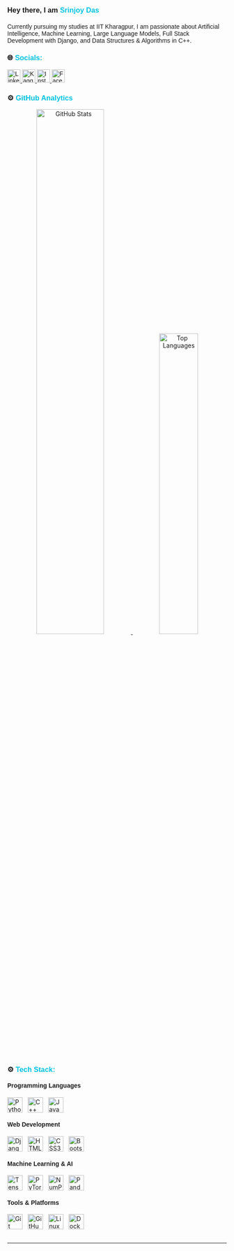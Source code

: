<h3 align="left" style="font-family: sans-serif; text-decoration: none; cursor: none;">
  Hey there, I am <span style="color: #00c2e0">Srinjoy Das</span>
</h3>
<h4 align="left" style="font-family: sans-serif; font-weight: normal;">
  Currently pursuing my studies at IIT Kharagpur, I am passionate about Artificial Intelligence, Machine Learning, Large Language Models, Full Stack Development with Django, and Data Structures & Algorithms in C++.
</h4>

<h3 style="font-family: sans-serif; text-decoration: none; cursor: none;">
  🌐 <span style="color: #00c2e0">Socials:</span>
</h3>
<p style="color: #fff; font-family: sans-serif;">
  <a href="https://www.linkedin.com/in/srinjoy-das-174648202">
    <img src="https://cdn.jsdelivr.net/gh/devicons/devicon/icons/linkedin/linkedin-original.svg" width="30px" alt="LinkedIn"/>
  </a>
  <a href="https://www.kaggle.com/srinjoy3222">
    <img src="https://cdn.jsdelivr.net/gh/devicons/devicon/icons/kaggle/kaggle-original.svg" width="30px" alt="Kaggle"/>
  </a>
  <a href="https://www.instagram.com/inquisitive_mind.18/">
    <img src="https://upload.wikimedia.org/wikipedia/commons/a/a5/Instagram_icon.png" width="30px" alt="Instagram"/>
  </a>
  <a href="https://www.facebook.com/srinjoy.das.12">
    <img src="https://upload.wikimedia.org/wikipedia/commons/5/51/Facebook_f_logo_%282019%29.svg" width="30px" alt="Facebook"/>
  </a>
</p>

<h3 style="font-family: sans-serif; text-decoration: none; cursor: none;">
  ⚙️ <span style="color: #00c2e0">GitHub Analytics</span>
</h3>
<p align="center">
  <a href="https://github.com/SRINJOY59">
    <img width="55.5%" src="https://github-readme-stats.vercel.app/api?username=SRINJOY59&theme=github_dark&show_icons=true" alt="GitHub Stats"/>
    <img width="42%" src="https://github-readme-stats.vercel.app/api/top-langs/?username=SRINJOY59&layout=compact&theme=github_dark" alt="Top Languages"/>
  </a>
</p>



<h3 style="font-family: sans-serif; text-decoration: none; cursor: none;">
  ⚙ <span style="color: #00c2e0">Tech Stack:</span>
</h3>

<h4 style="font-family: sans-serif;">Programming Languages</h4>
<div style="display: flex; gap:12px; flex-wrap: wrap;">
  <img src="https://cdn.jsdelivr.net/gh/devicons/devicon/icons/python/python-original.svg" width=35 alt="Python"/>
  <img src="https://cdn.jsdelivr.net/gh/devicons/devicon/icons/cplusplus/cplusplus-original.svg" width=35 alt="C++"/>
  <img src="https://cdn.jsdelivr.net/gh/devicons/devicon/icons/javascript/javascript-original.svg" width=35 alt="JavaScript"/>
</div>

<h4 style="font-family: sans-serif;">Web Development</h4>
<div style="display: flex; gap:12px; flex-wrap: wrap;">
  <img src="https://cdn.jsdelivr.net/gh/devicons/devicon/icons/django/django-original.svg" width=35 alt="Django"/>
  <img src="https://cdn.jsdelivr.net/gh/devicons/devicon/icons/html5/html5-original-wordmark.svg" width=35 alt="HTML5"/>
  <img src="https://cdn.jsdelivr.net/gh/devicons/devicon/icons/css3/css3-original-wordmark.svg" width=35 alt="CSS3"/>
  <img src="https://cdn.jsdelivr.net/gh/devicons/devicon/icons/bootstrap/bootstrap-original.svg" width=35 alt="Bootstrap"/>
</div>

<h4 style="font-family: sans-serif;">Machine Learning & AI</h4>
<div style="display: flex; gap:12px; flex-wrap: wrap;">
  <img src="https://cdn.jsdelivr.net/gh/devicons/devicon/icons/tensorflow/tensorflow-original.svg" width=35 alt="TensorFlow"/>
  <img src="https://cdn.jsdelivr.net/gh/devicons/devicon/icons/pytorch/pytorch-original.svg" width=35 alt="PyTorch"/>
  <img src="https://cdn.jsdelivr.net/gh/devicons/devicon/icons/numpy/numpy-original.svg" width=35 alt="NumPy"/>
  <img src="https://cdn.jsdelivr.net/gh/devicons/devicon/icons/pandas/pandas-original.svg" width=35 alt="Pandas"/>
</div>

<h4 style="font-family: sans-serif;">Tools & Platforms</h4>
<div style="display: flex; gap:12px; flex-wrap: wrap;">
  <img src="https://cdn.jsdelivr.net/gh/devicons/devicon/icons/git/git-original.svg" width=35 alt="Git"/>
  <img src="https://cdn.jsdelivr.net/gh/devicons/devicon/icons/github/github-original.svg" width=35 alt="GitHub"/>
  <img src="https://cdn.jsdelivr.net/gh/devicons/devicon/icons/linux/linux-original.svg" width=35 alt="Linux"/>
  <img src="https://cdn.jsdelivr.net/gh/devicons/devicon/icons/docker/docker-original.svg" width=35 alt="Docker"/>
</div>

<br/>

---
